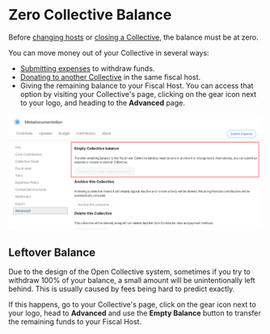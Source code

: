 # Zero Collective Balance

Before [changing hosts](../add-fiscal-host.md#changing-fiscal-host) or [closing a Collective](closing-a-collective.md), the balance must be at zero.

You can move money out of your Collective in several ways:

* [Submitting expenses](../../expenses-and-getting-paid/submitting-expenses.md) to withdraw funds.
* [Donating to another Collective](../../financial-contributors/collective-to-collective.md) in the same fiscal host.
* Giving the remaining balance to your Fiscal Host. You can access that option by visiting your Collective's page, clicking on the gear icon next to your logo, and heading to the **Advanced** page.

![](../../.gitbook/assets/collectives_empty-balance.png)

## Leftover Balance

Due to the design of the Open Collective system, sometimes if you try to withdraw 100% of your balance, a small amount will be unintentionally left behind. This is usually caused by fees being hard to predict exactly.

If this happens, go to your Collective's page, click on the gear icon next to your logo, head to **Advanced** and use the **Empty Balance** button to transfer the remaining funds to your Fiscal Host.

